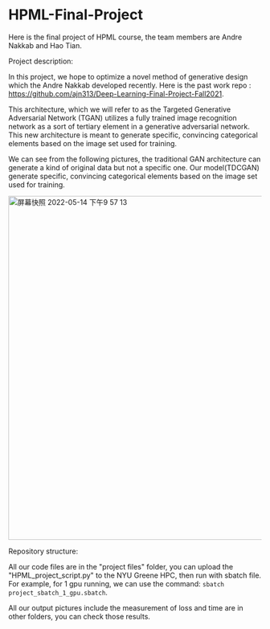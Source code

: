 # HPML-Final-Project

Here is the final project of HPML course, the team members are Andre Nakkab and Hao Tian.

Project description:

In this project, we hope to optimize a novel method of generative design which the Andre Nakkab developed recently. Here is the past work repo : https://github.com/ajn313/Deep-Learning-Final-Project-Fall2021.

This architecture, which we will refer to as the Targeted Generative Adversarial Network (TGAN) utilizes a fully trained image recognition network as a sort of tertiary element in a generative adversarial network. This new architecture is meant to generate specific, convincing categorical elements based on the image set used for training. 

We can see from the following pictures, the traditional GAN architecture can generate a kind of original data but not a specific one. Our model(TDCGAN) generate specific, convincing categorical elements based on the image set used for training. 

<img width="685" alt="屏幕快照 2022-05-14 下午9 57 13" src="https://user-images.githubusercontent.com/36126865/168453946-9e2f1627-4346-480b-a2d6-00485ebe8bd9.png">


Repository structure:

All our code files are in the "project files" folder, you can upload the "HPML_project_script.py" to the NYU Greene HPC, then run with sbatch file.
For example, for 1 gpu running, we can use the command: `sbatch project_sbatch_1_gpu.sbatch`.

All our output pictures include the measurement of loss and time are in other folders, you can check those results.



